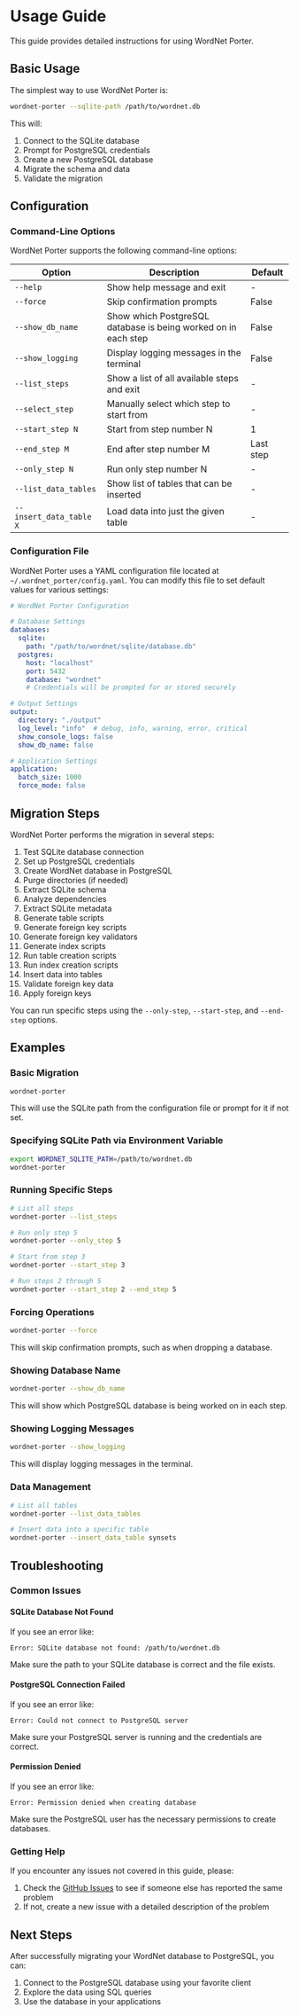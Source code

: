 # Usage Guide

This guide provides detailed instructions for using WordNet Porter.

## Basic Usage

The simplest way to use WordNet Porter is:

```bash
wordnet-porter --sqlite-path /path/to/wordnet.db
```

This will:
1. Connect to the SQLite database
2. Prompt for PostgreSQL credentials
3. Create a new PostgreSQL database
4. Migrate the schema and data
5. Validate the migration

## Configuration

### Command-Line Options

WordNet Porter supports the following command-line options:

| Option | Description | Default |
|--------|-------------|---------|
| `--help` | Show help message and exit | - |
| `--force` | Skip confirmation prompts | False |
| `--show_db_name` | Show which PostgreSQL database is being worked on in each step | False |
| `--show_logging` | Display logging messages in the terminal | False |
| `--list_steps` | Show a list of all available steps and exit | - |
| `--select_step` | Manually select which step to start from | - |
| `--start_step N` | Start from step number N | 1 |
| `--end_step M` | End after step number M | Last step |
| `--only_step N` | Run only step number N | - |
| `--list_data_tables` | Show list of tables that can be inserted | - |
| `--insert_data_table X` | Load data into just the given table | - |

### Configuration File

WordNet Porter uses a YAML configuration file located at `~/.wordnet_porter/config.yaml`. You can modify this file to set default values for various settings:

```yaml
# WordNet Porter Configuration

# Database Settings
databases:
  sqlite:
    path: "/path/to/wordnet/sqlite/database.db"
  postgres:
    host: "localhost"
    port: 5432
    database: "wordnet"
    # Credentials will be prompted for or stored securely

# Output Settings
output:
  directory: "./output"
  log_level: "info"  # debug, info, warning, error, critical
  show_console_logs: false
  show_db_name: false

# Application Settings
application:
  batch_size: 1000
  force_mode: false
```

## Migration Steps

WordNet Porter performs the migration in several steps:

1. Test SQLite database connection
2. Set up PostgreSQL credentials
3. Create WordNet database in PostgreSQL
4. Purge directories (if needed)
5. Extract SQLite schema
6. Analyze dependencies
7. Extract SQLite metadata
8. Generate table scripts
9. Generate foreign key scripts
10. Generate foreign key validators
11. Generate index scripts
12. Run table creation scripts
13. Run index creation scripts
14. Insert data into tables
15. Validate foreign key data
16. Apply foreign keys

You can run specific steps using the `--only-step`, `--start-step`, and `--end-step` options.

## Examples

### Basic Migration

```bash
wordnet-porter
```

This will use the SQLite path from the configuration file or prompt for it if not set.

### Specifying SQLite Path via Environment Variable

```bash
export WORDNET_SQLITE_PATH=/path/to/wordnet.db
wordnet-porter
```

### Running Specific Steps

```bash
# List all steps
wordnet-porter --list_steps

# Run only step 5
wordnet-porter --only_step 5

# Start from step 3
wordnet-porter --start_step 3

# Run steps 2 through 5
wordnet-porter --start_step 2 --end_step 5
```

### Forcing Operations

```bash
wordnet-porter --force
```

This will skip confirmation prompts, such as when dropping a database.

### Showing Database Name

```bash
wordnet-porter --show_db_name
```

This will show which PostgreSQL database is being worked on in each step.

### Showing Logging Messages

```bash
wordnet-porter --show_logging
```

This will display logging messages in the terminal.

### Data Management

```bash
# List all tables
wordnet-porter --list_data_tables

# Insert data into a specific table
wordnet-porter --insert_data_table synsets
```

## Troubleshooting

### Common Issues

#### SQLite Database Not Found

If you see an error like:

```
Error: SQLite database not found: /path/to/wordnet.db
```

Make sure the path to your SQLite database is correct and the file exists.

#### PostgreSQL Connection Failed

If you see an error like:

```
Error: Could not connect to PostgreSQL server
```

Make sure your PostgreSQL server is running and the credentials are correct.

#### Permission Denied

If you see an error like:

```
Error: Permission denied when creating database
```

Make sure the PostgreSQL user has the necessary permissions to create databases.

### Getting Help

If you encounter any issues not covered in this guide, please:

1. Check the [GitHub Issues](https://github.com/onareach/wordnet-porter/issues) to see if someone else has reported the same problem
2. If not, create a new issue with a detailed description of the problem

## Next Steps

After successfully migrating your WordNet database to PostgreSQL, you can:

1. Connect to the PostgreSQL database using your favorite client
2. Explore the data using SQL queries
3. Use the database in your applications
